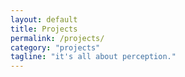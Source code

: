 ```yaml
---
layout: default
title: Projects
permalink: /projects/
category: "projects"
tagline: "it's all about perception."
---
```

